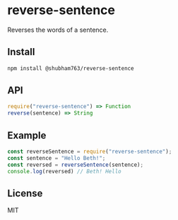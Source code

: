 # reverse-sentence
Reverses the words of a sentence.
## Install
```sh
npm install @shubham763/reverse-sentence
```
## API
```js
require("reverse-sentence") => Function
reverse(sentence) => String
```
## Example
```js
const reverseSentence = require("reverse-sentence");
const sentence = "Hello Beth!";
const reversed = reverseSentence(sentence);
console.log(reversed) // Beth! Hello
```
## License
MIT
